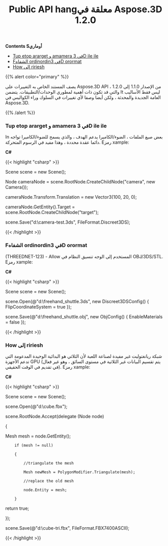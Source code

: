 ﻿---
title: Public API hangمعلقة في Aspose.3D 1.2.0
type: docs
weight: 50
url: /ar/net/public-api-changes-in-aspose-3d-1-2-0/
---
**Contents Sأوماري**

- [Tup etop ararget و amamera في 3D ile ile](#PublicAPIChangesinAspose.3D1.2.0-SetuptheTargetandCamerain3DFile)
- [Fالشفاه ordinordinفي 3D orormat](#PublicAPIChangesinAspose.3D1.2.0-FlipCoordinateSystemin3DFormats)
- [How إلى ririesh](#PublicAPIChangesinAspose.3D1.2.0-HowtoTriangulateaMesh)

{{% alert color="primary" %}} 

يصف المستند الخاص به التغييرات على Aspose.3D API من الإصدار 1.1.0 إلى 1.2.0 ، والتي قد تكون ذات أهمية لمطوري الوحدات/التطبيقات. يتضمن It ليس فقط الأساليب العامة الجديدة والمحدثة ، ولكن أيضا وصفا لأي تغييرات في السلوك وراء الكواليس في Aspose.3D.

{{% /alert %}} 
### **Tup etop ararget و amamera في 3D ile ile**
In بعض صيغ الملفات ، الضوء/الكاميرا يدعم الهدف ، والذي يسمح للضوء/الكاميرا تواجه دائما عقدة محددة ، وهذا مفيد في الرسوم المتحركة. Eرمز xample:

**C#**

{{< highlight "csharp" >}}

 Scene scene = new Scene();

Node cameraNode = scene.RootNode.CreateChildNode("camera", new Camera());

cameraNode.Transform.Translation = new Vector3(100, 20, 0);

cameraNode.GetEntity().Target = scene.RootNode.CreateChildNode("target");

scene.Save("d:\\camera-test.3ds", FileFormat.Discreet3DS);

{{< /highlight >}}

### **Fالشفاه ordinordinفي 3D orormat**
(THREEDNET-123) - Allow المستخدم إلى الوجه تنسيق النظام في OBJ/3DS/STL. Eرمز xample:

**C#**

{{< highlight "csharp" >}}

 Scene scene = new Scene();

scene.Open(@"d:\freehand_shuttle.3ds", new Discreet3DSConfig() {  FlipCoordinateSystem = true });

scene.Save(@"d:\freehand_shuttle.obj", new ObjConfig() { EnableMaterials = false });

{{< /highlight >}}

### **How إلى ririesh**
شبكة ريانغتوليت غير مفيدة لصناعة اللعبة لأن الثلاثي هو البدائية الوحيدة المدعومة التي تدعم الأجهزة GPU (يتم تقسيم البيانات غير الثلاثية في مستوى السائق ، وهو غير فعال في تقديم في الوقت الحقيقي). Eرمز xample:

**C#**

{{< highlight "csharp" >}}

 Scene scene = new Scene();

 scene.Open(@"d:\\cube.fbx");

 scene.RootNode.Accept(delegate (Node node)

 {

   Mesh mesh = node.GetEntity<Mesh>();

        if (mesh != null)

        {

            //triangulate the mesh

            Mesh newMesh = PolygonModifier.Triangulate(mesh);

            //replace the old mesh

            node.Entity = mesh;

        }

   return true;

  });

 scene.Save(@"d:\cube-tri.fbx", FileFormat.FBX7400ASCII);

{{< /highlight >}}

